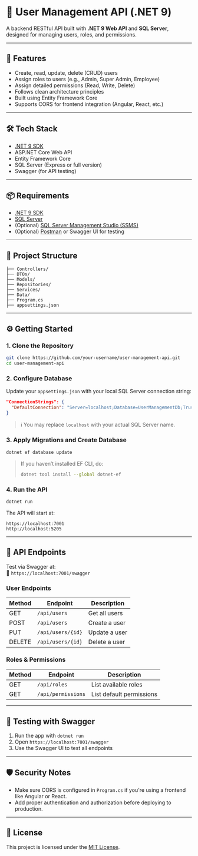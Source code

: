 # 🧠 User Management API (.NET 9)

A backend RESTful API built with **.NET 9 Web API** and **SQL Server**, designed for managing users, roles, and permissions.

---

## 🚀 Features

- Create, read, update, delete (CRUD) users
- Assign roles to users (e.g., Admin, Super Admin, Employee)
- Assign detailed permissions (Read, Write, Delete)
- Follows clean architecture principles
- Built using Entity Framework Core
- Supports CORS for frontend integration (Angular, React, etc.)

---

## 🛠️ Tech Stack

- [.NET 9 SDK](https://dotnet.microsoft.com/en-us/download/dotnet/9.0)
- ASP.NET Core Web API
- Entity Framework Core
- SQL Server (Express or full version)
- Swagger (for API testing)

---

## 📦 Requirements

- [.NET 9 SDK](https://dotnet.microsoft.com/en-us/download/dotnet/9.0)
- [SQL Server](https://www.microsoft.com/en-us/sql-server/sql-server-downloads)
- (Optional) [SQL Server Management Studio (SSMS)](https://learn.microsoft.com/en-us/sql/ssms/download-sql-server-management-studio-ssms)
- (Optional) [Postman](https://www.postman.com/) or Swagger UI for testing

---

## 📁 Project Structure

```plaintext
├── Controllers/
├── DTOs/
├── Models/
├── Repositories/
├── Services/
├── Data/
├── Program.cs
├── appsettings.json
```

---

## ⚙️ Getting Started

### 1. Clone the Repository

```bash
git clone https://github.com/your-username/user-management-api.git
cd user-management-api
```

### 2. Configure Database

Update your `appsettings.json` with your local SQL Server connection string:

```json
"ConnectionStrings": {
  "DefaultConnection": "Server=localhost;Database=UserManagementDb;Trusted_Connection=True;TrustServerCertificate=True;"
}
```

> ℹ️ You may replace `localhost` with your actual SQL Server name.

### 3. Apply Migrations and Create Database

```bash
dotnet ef database update
```

> If you haven’t installed EF CLI, do:
> ```bash
> dotnet tool install --global dotnet-ef
> ```

### 4. Run the API

```bash
dotnet run
```

The API will start at:

```http
https://localhost:7001
http://localhost:5205
```

---

## 🔌 API Endpoints

Test via Swagger at:  
📎 `https://localhost:7001/swagger`

### User Endpoints

| Method | Endpoint         | Description          |
|--------|------------------|----------------------|
| GET    | `/api/users`     | Get all users        |
| POST   | `/api/users`     | Create a user        |
| PUT    | `/api/users/{id}`| Update a user        |
| DELETE | `/api/users/{id}`| Delete a user        |

### Roles & Permissions

| Method | Endpoint           | Description              |
|--------|--------------------|--------------------------|
| GET    | `/api/roles`       | List available roles     |
| GET    | `/api/permissions` | List default permissions |

---

## 🧪 Testing with Swagger

1. Run the app with `dotnet run`
2. Open `https://localhost:7001/swagger`
3. Use the Swagger UI to test all endpoints

---

## 🛡️ Security Notes

- Make sure CORS is configured in `Program.cs` if you're using a frontend like Angular or React.
- Add proper authentication and authorization before deploying to production.

---

## 📃 License

This project is licensed under the [MIT License](LICENSE).

